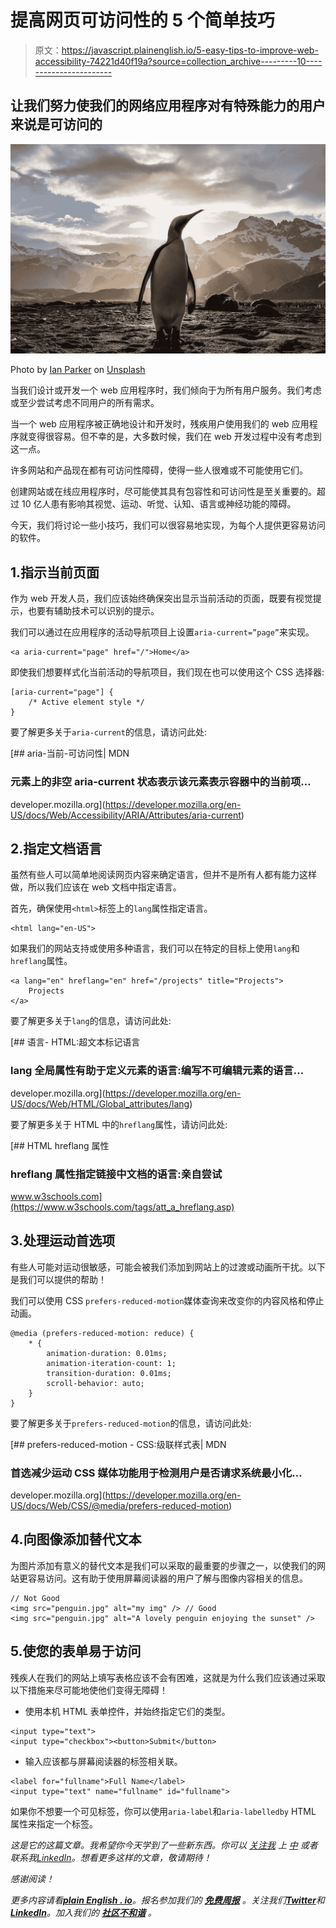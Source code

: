 # 提高网页可访问性的 5 个简单技巧

> 原文：<https://javascript.plainenglish.io/5-easy-tips-to-improve-web-accessibility-74221d40f19a?source=collection_archive---------10----------------------->

## 让我们努力使我们的网络应用程序对有特殊能力的用户来说是可访问的

![](img/2e5c37d444ce0f27566fcdf2691d45d0.png)

Photo by [Ian Parker](https://unsplash.com/@evanescentlight?utm_source=medium&utm_medium=referral) on [Unsplash](https://unsplash.com?utm_source=medium&utm_medium=referral)

当我们设计或开发一个 web 应用程序时，我们倾向于为所有用户服务。我们考虑或至少尝试考虑不同用户的所有需求。

当一个 web 应用程序被正确地设计和开发时，残疾用户使用我们的 web 应用程序就变得很容易。但不幸的是，大多数时候，我们在 web 开发过程中没有考虑到这一点。

许多网站和产品现在都有可访问性障碍，使得一些人很难或不可能使用它们。

创建网站或在线应用程序时，尽可能使其具有包容性和可访问性是至关重要的。超过 10 亿人患有影响其视觉、运动、听觉、认知、语言或神经功能的障碍。

今天，我们将讨论一些小技巧，我们可以很容易地实现，为每个人提供更容易访问的软件。

## 1.指示当前页面

作为 web 开发人员，我们应该始终确保突出显示当前活动的页面，既要有视觉提示，也要有辅助技术可以识别的提示。

我们可以通过在应用程序的活动导航项目上设置`aria-current=”page”`来实现。

```
<a aria-current="page" href="/">Home</a>
```

即使我们想要样式化当前活动的导航项目，我们现在也可以使用这个 CSS 选择器:

```
[aria-current="page"] {
    /* Active element style */
}
```

要了解更多关于`aria-current`的信息，请访问此处:

[](https://developer.mozilla.org/en-US/docs/Web/Accessibility/ARIA/Attributes/aria-current) [## aria-当前-可访问性| MDN

### 元素上的非空 aria-current 状态表示该元素表示容器中的当前项…

developer.mozilla.org](https://developer.mozilla.org/en-US/docs/Web/Accessibility/ARIA/Attributes/aria-current) 

## 2.指定文档语言

虽然有些人可以简单地阅读网页内容来确定语言，但并不是所有人都有能力这样做，所以我们应该在 web 文档中指定语言。

首先，确保使用`<html>`标签上的`lang`属性指定语言。

```
<html lang="en-US">
```

如果我们的网站支持或使用多种语言，我们可以在特定的目标上使用`lang`和`hreflang`属性。

```
<a lang="en" hreflang="en" href="/projects" title="Projects">
    Projects
</a>
```

要了解更多关于`lang`的信息，请访问此处:

[](https://developer.mozilla.org/en-US/docs/Web/HTML/Global_attributes/lang) [## 语言- HTML:超文本标记语言

### lang 全局属性有助于定义元素的语言:编写不可编辑元素的语言…

developer.mozilla.org](https://developer.mozilla.org/en-US/docs/Web/HTML/Global_attributes/lang) 

要了解更多关于 HTML 中的`hreflang`属性，请访问此处:

[](https://www.w3schools.com/tags/att_a_hreflang.asp) [## HTML hreflang 属性

### hreflang 属性指定链接中文档的语言:亲自尝试

www.w3schools.com](https://www.w3schools.com/tags/att_a_hreflang.asp) 

## 3.处理运动首选项

有些人可能对运动很敏感，可能会被我们添加到网站上的过渡或动画所干扰。以下是我们可以提供的帮助！

我们可以使用 CSS `prefers-reduced-motion`媒体查询来改变你的内容风格和停止动画。

```
@media (prefers-reduced-motion: reduce) {
    * {
        animation-duration: 0.01ms;
        animation-iteration-count: 1;
        transition-duration: 0.01ms;
        scroll-behavior: auto;
    }
}
```

要了解更多关于`prefers-reduced-motion`的信息，请访问此处:

[](https://developer.mozilla.org/en-US/docs/Web/CSS/@media/prefers-reduced-motion) [## prefers-reduced-motion - CSS:级联样式表| MDN

### 首选减少运动 CSS 媒体功能用于检测用户是否请求系统最小化…

developer.mozilla.org](https://developer.mozilla.org/en-US/docs/Web/CSS/@media/prefers-reduced-motion) 

## 4.向图像添加替代文本

为图片添加有意义的替代文本是我们可以采取的最重要的步骤之一，以使我们的网站更容易访问。这有助于使用屏幕阅读器的用户了解与图像内容相关的信息。

```
// Not Good
<img src="penguin.jpg" alt="my img" /> // Good
<img src="penguin.jpg" alt="A lovely penguin enjoying the sunset" /> 
```

## 5.使您的表单易于访问

残疾人在我们的网站上填写表格应该不会有困难，这就是为什么我们应该通过采取以下措施来尽可能地使他们变得无障碍！

*   使用本机 HTML 表单控件，并始终指定它们的类型。

```
<input type="text">
<input type="checkbox"><button>Submit</button>
```

*   输入应该都与屏幕阅读器的标签相关联。

```
<label for="fullname">Full Name</label>
<input type="text" name="fullname" id="fullname">
```

如果你不想要一个可见标签，你可以使用`aria-label`和`aria-labelledby` HTML 属性来指定一个标签。

*这是它的这篇文章。我希望你今天学到了一些新东西。你可以* [*关注我*](https://gouravkajal.medium.com/) *上* [*中*](https://gouravkajal.medium.com/membership) *或者联系我*[*LinkedIn*](https://www.linkedin.com/in/gouravkajal/)*。想看更多这样的文章，敬请期待！*

*感谢阅读！*

*更多内容请看*[***plain English . io***](https://plainenglish.io/)*。报名参加我们的* [***免费周报***](http://newsletter.plainenglish.io/) *。关注我们*[***Twitter***](https://twitter.com/inPlainEngHQ)*和*[***LinkedIn***](https://www.linkedin.com/company/inplainenglish/)*。加入我们的* [***社区不和谐***](https://discord.gg/GtDtUAvyhW) *。*